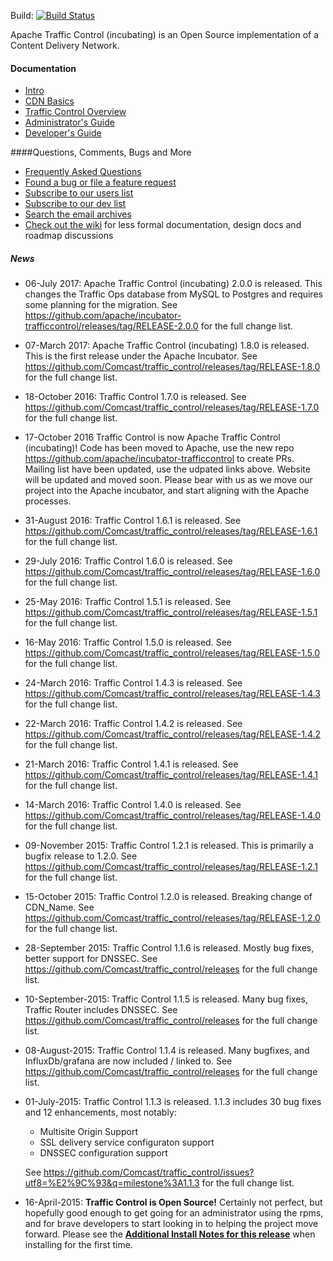 <!--
    Licensed to the Apache Software Foundation (ASF) under one
    or more contributor license agreements.  See the NOTICE file
    distributed with this work for additional information
    regarding copyright ownership.  The ASF licenses this file
    to you under the Apache License, Version 2.0 (the
    "License"); you may not use this file except in compliance
    with the License.  You may obtain a copy of the License at

      http://www.apache.org/licenses/LICENSE-2.0

    Unless required by applicable law or agreed to in writing,
    software distributed under the License is distributed on an
    "AS IS" BASIS, WITHOUT WARRANTIES OR CONDITIONS OF ANY
    KIND, either express or implied.  See the License for the
    specific language governing permissions and limitations
    under the License.
-->

Build: [![Build Status](https://builds.apache.org/buildStatus/icon?job=incubator-trafficcontrol-master-build)](https://builds.apache.org/view/Incubator%20Projects/job/incubator-trafficcontrol-master-build/)

Apache Traffic Control (incubating) is an Open Source implementation of a Content Delivery Network.

#### Documentation
* [Intro](http://trafficcontrol.apache.org/docs/latest/index.html)
* [CDN Basics](http://trafficcontrol.apache.org/docs/latest/basics/index.html)
* [Traffic Control Overview](http://trafficcontrol.apache.org/docs/latest/overview/index.html)
* [Administrator's Guide](http://trafficcontrol.apache.org/docs/latest/admin/index.html)
* [Developer's Guide](http://trafficcontrol.apache.org/docs/latest/development/index.html)

####Questions, Comments, Bugs and More
* [Frequently Asked Questions](http://trafficcontrol.apache.org/docs/latest/faq/index.html)
* [Found a bug or file a feature request](https://issues.apache.org/jira/browse/TC/?selectedTab=com.atlassian.jira.jira-projects-plugin:summary-panel)
* [Subscribe to our users list](mailto:users-subscribe@trafficcontrol.incubator.apache.org)
* [Subscribe to our dev list](mailto:dev-subscribe@trafficcontrol.incubator.apache.org)
* [Search the email archives](https://lists.apache.org/list.html?dev@trafficcontrol.apache.org)
* [Check out the wiki](https://github.com/Comcast/traffic_control/wiki) for less formal documentation, design docs and roadmap discussions 

##### News
* 06-July 2017: Apache Traffic Control (incubating) 2.0.0 is released. This changes the Traffic Ops database 
	from MySQL to Postgres and requires some planning for the migration. 
	See https://github.com/apache/incubator-trafficcontrol/releases/tag/RELEASE-2.0.0 for the full change list.
* 07-March 2017: Apache Traffic Control (incubating) 1.8.0 is released.   This is the first release under the
	Apache Incubator.
	See https://github.com/Comcast/traffic_control/releases/tag/RELEASE-1.8.0 for the full change list.
* 18-October 2016: Traffic Control 1.7.0 is released.
	See https://github.com/Comcast/traffic_control/releases/tag/RELEASE-1.7.0 for the full change list.
* 17-October 2016 Traffic Control is now Apache Traffic Control (incubating)!
    Code has been moved to Apache, use the new repo https://github.com/apache/incubator-trafficcontrol to create PRs. 
	Mailing list have been updated, use the udpated links above. Website will be updated and moved soon.
	Please bear with us as we move our project into the Apache incubator, and start aligning with the Apache 
	processes.
* 31-August 2016: Traffic Control 1.6.1 is released.
	See https://github.com/Comcast/traffic_control/releases/tag/RELEASE-1.6.1 for the full change list.
* 29-July 2016: Traffic Control 1.6.0 is released.
	See https://github.com/Comcast/traffic_control/releases/tag/RELEASE-1.6.0 for the full change list.
* 25-May 2016: Traffic Control 1.5.1 is released.
	See https://github.com/Comcast/traffic_control/releases/tag/RELEASE-1.5.1 for the full change list.
* 16-May 2016: Traffic Control 1.5.0 is released.
	See https://github.com/Comcast/traffic_control/releases/tag/RELEASE-1.5.0 for the full change list.
* 24-March 2016: Traffic Control 1.4.3 is released. 
	See https://github.com/Comcast/traffic_control/releases/tag/RELEASE-1.4.3 for the full change list.
* 22-March 2016: Traffic Control 1.4.2 is released. 
	See https://github.com/Comcast/traffic_control/releases/tag/RELEASE-1.4.2 for the full change list.
* 21-March 2016: Traffic Control 1.4.1 is released. 
	See https://github.com/Comcast/traffic_control/releases/tag/RELEASE-1.4.1 for the full change list.
* 14-March 2016: Traffic Control 1.4.0 is released. 
	See https://github.com/Comcast/traffic_control/releases/tag/RELEASE-1.4.0 for the full change list.
* 09-November 2015: Traffic Control 1.2.1 is released. This is primarily a bugfix release to 1.2.0.
	See https://github.com/Comcast/traffic_control/releases/tag/RELEASE-1.2.1 for the full change list.
* 15-October 2015: Traffic Control 1.2.0 is released. Breaking change of CDN_Name.
	See https://github.com/Comcast/traffic_control/releases/tag/RELEASE-1.2.0 for the full change list.
* 28-September 2015: Traffic Control 1.1.6 is released.  Mostly bug fixes, better support for DNSSEC.
	See https://github.com/Comcast/traffic_control/releases for the full change list.
* 10-September-2015: Traffic Control 1.1.5 is released. Many bug fixes, Traffic Router includes DNSSEC.
	See https://github.com/Comcast/traffic_control/releases for the full change list.
* 08-August-2015: Traffic Control 1.1.4 is released. Many bugfixes, and InfluxDb/grafana are now included / linked to.
	See https://github.com/Comcast/traffic_control/releases for the full change list.
* 01-July-2015: Traffic Control 1.1.3 is released. 1.1.3 includes 30 bug fixes and 12 enhancements, most notably:
	* Multisite Origin Support
	* SSL delivery service configuraton support
	* DNSSEC configuration support

	See https://github.com/Comcast/traffic_control/issues?utf8=%E2%9C%93&q=milestone%3A1.1.3 for the full change list.
* 16-April-2015: **Traffic Control is Open Source!**
	Certainly not perfect, but hopefully good enough to get going for an administrator using the rpms, and for brave developers to start looking in to helping the project move forward. Please see the **[Additional Install Notes for this release](http://trafficcontrol.apache.org/docs/latest/faq/administration.html#why-is-my-crconfig-json-rejected)** when installing for the first time.

